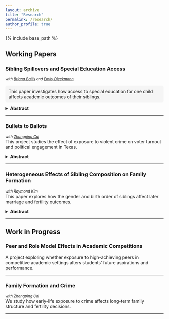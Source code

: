 ```yaml
---
layout: archive
title: "Research"
permalink: /research/
author_profile: true
---
```


{% include base_path %}

## Working Papers

### **Sibling Spillovers and Special Education Access**  
<small>*with [Briana Ballis](https://brianaballis.weebly.com/) and [Emily Dieckmann](https://economics.ucmerced.edu/content/emily-dieckmann)*</small>  
<div style="background-color:#f5f5f5; padding:10px; border-radius:5px; margin-bottom:10px;">
This paper investigates how access to special education for one child affects academic outcomes of their siblings.
</div>
<details>
<summary><strong>Abstract</strong></summary>
We examine whether expanding access to special education services for one child generates positive or negative spillovers on their siblings' academic outcomes. Leveraging administrative data from Texas and variation in district-level identification patterns, we identify both direct behavioral peer effects and parental reallocation of attention across siblings. Preliminary findings suggest significant academic spillovers, particularly in households with limited resources.
</details>

---

### **Bullets to Ballots**  
<small>*with [Zhangping Cai](https://economics.ucmerced.edu/content/zhangping-cai)*</small>  
This project studies the effect of exposure to violent crime on voter turnout and political engagement in Texas.  
<details>
<summary><strong>Abstract</strong></summary>
We study how proximity to violent crime affects political participation using geocoded crime incident data and voter files from Texas. Our identification strategy compares voters exposed to homicides nearby to those slightly farther away, using a spatial regression discontinuity design. We find that exposure to violent crime reduces turnout in subsequent elections, with stronger effects among young and minority voters.
</details>

---

### **Heterogeneous Effects of Sibling Composition on Family Formation**  
<small>*with Raymond Kim*</small>  
This paper explores how the gender and birth order of siblings affect later marriage and fertility outcomes.  
<details>
<summary><strong>Abstract</strong></summary>
Using U.S. census-linked administrative records, we examine how sibling composition — particularly the presence of same-sex or opposite-sex siblings — influences family formation. We document heterogeneous effects by gender and socio-economic status, with stronger effects on women’s timing of marriage and likelihood of having children. Results suggest sibling dynamics shape both family values and long-term demographic behavior.  
</details>

---

## Work in Progress

### **Peer and Role Model Effects in Academic Competitions**  
A project exploring whether exposure to high-achieving peers in competitive academic settings alters students’ future aspirations and performance.

---

### **Family Formation and Crime**  
<small>*with Zhangping Cai*</small>  
We study how early-life exposure to crime affects long-term family structure and fertility decisions.

---
